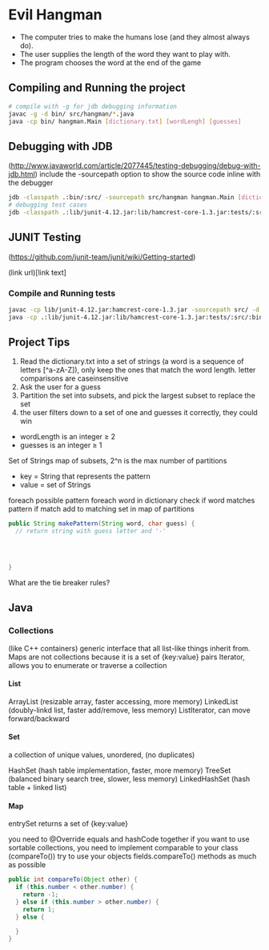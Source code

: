 # Evil Hangman

- The computer tries to make the humans lose (and they almost always do).
- The user supplies the length of the word they want to play with.
- The program chooses the word at the end of the game

## Compiling and Running the project

``` sh
# compile with -g for jdb debugging information
javac -g -d bin/ src/hangman/*.java
java -cp bin/ hangman.Main [dictionary.txt] [wordLengh] [guesses]
```

## Debugging with JDB

(http://www.javaworld.com/article/2077445/testing-debugging/debug-with-jdb.html)
include the -sourcepath option to show the source code inline with the debugger

```sh
jdb -classpath .:bin/:src/ -sourcepath src/hangman hangman.Main [dictionary.txt] [wordLength] [guesses]
# debugging test cases
jdb -classpath .:lib/junit-4.12.jar:lib/hamcrest-core-1.3.jar:tests/:src/:bin/ org.junit.runner.JUnitCore EvilHangmanTest

```
## JUNIT Testing

(https://github.com/junit-team/junit/wiki/Getting-started)

(link url)[link text]

### Compile and Running tests

```sh
javac -cp lib/junit-4.12.jar:hamcrest-core-1.3.jar -sourcepath src/ -d bin/ -g tests/EvilHangmanTest.java
java -cp .:lib/junit-4.12.jar:lib/hamcrest-core-1.3.jar:tests/:src/:bin/ org.junit.runner.JUnitCore EvilHangmanTest
```

## Project Tips

1. Read the dictionary.txt into a set of strings (a word is a sequence of letters [^a­-zA-Z]), only keep the ones that match the word length. letter comparisons are case­insensitive
2. Ask the user for a guess
3. Partition the set into subsets, and pick the largest subset to replace the set
4. the user filters down to a set of one and guesses it correctly, they could win

- wordLength is an integer ≥ 2
- guesses is an integer ≥ 1

Set of Strings
map of subsets, 2^n is the max number of partitions
- key = String that represents the pattern
- value = set of Strings

foreach possible pattern
  foreach word in dictionary
    check if word matches pattern
    if match
      add to matching set in map of partitions

```java
public String makePattern(String word, char guess) {
  // return string with guess letter and '-'

  


}
```
What are the tie breaker rules?

## Java

### Collections
(like C++ containers)
generic interface that all list-like things inherit from.
Maps are not collections because it is a set of {key:value} pairs
Iterator, allows you to enumerate or traverse a collection

#### List
ArrayList (resizable array, faster accessing, more memory)
LinkedList (doubly-linkd list, faster add/remove, less memory)
ListIterator, can move forward/backward

#### Set
a collection of unique values, unordered, (no duplicates)

HashSet (hash table implementation, faster, more memory)
TreeSet (balanced binary search tree, slower, less memory)
LinkedHashSet (hash table + linked list)

#### Map
entrySet returns a set of {key:value}

you need to @Override equals and hashCode together
if you want to use sortable collections, you need to implement comparable to your class (compareTo())
try to use your objects fields.compareTo() methods as much as possible

```java
public int compareTo(Object other) {
  if (this.number < other.number) {
    return -1;
  } else if (this.number > other.number) {
    return 1;
  } else {

  }
}
```
